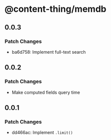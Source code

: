 # @content-thing/memdb

## 0.0.3

### Patch Changes

- ba6d758: Implement full-text search

## 0.0.2

### Patch Changes

- Make computed fields query time

## 0.0.1

### Patch Changes

- dd466ac: Implement `.limit()`

